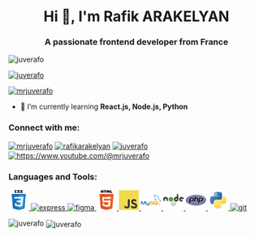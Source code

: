 <h1 align="center">Hi 👋, I'm Rafik ARAKELYAN</h1>
<h3 align="center">A passionate frontend developer from France</h3>

<p align="left"> <img src="https://komarev.com/ghpvc/?username=juverafo&label=Profile%20views&color=0e75b6&style=flat" alt="juverafo" /> </p>

<p align="left"> <a href="https://github.com/ryo-ma/github-profile-trophy"><img src="https://github-profile-trophy.vercel.app/?username=juverafo" alt="juverafo" /></a> </p>

<p align="left"> <a href="https://twitter.com/mrjuverafo" target="blank"><img src="https://img.shields.io/twitter/follow/mrjuverafo?logo=twitter&style=for-the-badge" alt="mrjuverafo" /></a> </p>

- 🌱 I’m currently learning **React.js, Node.js, Python**

<h3 align="left">Connect with me:</h3>
<p align="left">
<a href="https://twitter.com/mrjuverafo" target="_blank"><img align="center" src="https://raw.githubusercontent.com/rahuldkjain/github-profile-readme-generator/master/src/images/icons/Social/twitter.svg" alt="mrjuverafo" height="30" width="40" /></a>
<a href="https://linkedin.com/in/rafikarakelyan" target="_blank"><img align="center" src="https://raw.githubusercontent.com/rahuldkjain/github-profile-readme-generator/master/src/images/icons/Social/linked-in-alt.svg" alt="rafikarakelyan" height="30" width="40" /></a>
<a href="https://instagram.com/juverafo" target="_blank"><img align="center" src="https://raw.githubusercontent.com/rahuldkjain/github-profile-readme-generator/master/src/images/icons/Social/instagram.svg" alt="juverafo" height="30" width="40" /></a>
<a href="https://www.youtube.com/channel/UCksqIqsDGZ8iX3U9X2w-csQ" target="_blank"><img align="center" src="https://raw.githubusercontent.com/rahuldkjain/github-profile-readme-generator/master/src/images/icons/Social/youtube.svg" alt="https://www.youtube.com/@mrjuverafo" height="30" width="40" /></a>
</p>

<h3 align="left">Languages and Tools:</h3>
<p align="left"> <a href="https://www.w3schools.com/css/" target="_blank" rel="noreferrer"> <img src="https://raw.githubusercontent.com/devicons/devicon/master/icons/css3/css3-original-wordmark.svg" alt="css3" width="40" height="40"/> </a> <a href="https://expressjs.com" target="_blank" rel="noreferrer"> <img src="https://e7.pngegg.com/pngimages/247/558/png-clipart-node-js-javascript-express-js-npm-react-github-angle-text.png" alt="express" width="40" height="40"/> </a> <a href="https://www.figma.com/" target="_blank" rel="noreferrer"> <img src="https://www.vectorlogo.zone/logos/figma/figma-icon.svg" alt="figma" width="40" height="40"/> </a> <a href="https://www.w3.org/html/" target="_blank" rel="noreferrer"> <img src="https://raw.githubusercontent.com/devicons/devicon/master/icons/html5/html5-original-wordmark.svg" alt="html5" width="40" height="40"/> </a> <a href="https://developer.mozilla.org/en-US/docs/Web/JavaScript" target="_blank" rel="noreferrer"> <img src="https://raw.githubusercontent.com/devicons/devicon/master/icons/javascript/javascript-original.svg" alt="javascript" width="40" height="40"/> </a> <a href="https://www.mysql.com/" target="_blank" rel="noreferrer"> <img src="https://raw.githubusercontent.com/devicons/devicon/master/icons/mysql/mysql-original-wordmark.svg" alt="mysql" width="40" height="40"/> </a> <a href="https://nodejs.org" target="_blank" rel="noreferrer"> <img src="https://raw.githubusercontent.com/devicons/devicon/master/icons/nodejs/nodejs-original-wordmark.svg" alt="nodejs" width="40" height="40"/> </a> <a href="https://www.php.net" target="_blank" rel="noreferrer"> <img src="https://raw.githubusercontent.com/devicons/devicon/master/icons/php/php-original.svg" alt="php" width="40" height="40"/> </a> <a href="https://www.python.org" target="_blank" rel="noreferrer"> <img src="https://raw.githubusercontent.com/devicons/devicon/master/icons/python/python-original.svg" alt="python" width="40" height="40"/> </a>
<a href="https://git-scm.com/" target="_blank" rel="noreferrer"> <img src="https://www.vectorlogo.zone/logos/git-scm/git-scm-icon.svg" alt="git" width="40" height="40"/> </a></p>

<p><img align="left" src="https://github-readme-stats.vercel.app/api/top-langs?username=juverafo&show_icons=true&locale=en&layout=compact" alt="juverafo" /></p>

<p>&nbsp;<img align="center" src="https://github-readme-stats.vercel.app/api?username=juverafo&show_icons=true&locale=en" alt="juverafo" /></p>
